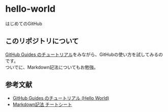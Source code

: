 # hello-world
はじめてのGitHub

## このリポジトリについて
[GitHub Guides のチュートリアル](https://guides.github.com/activities/hello-world/)をみながら、GitHubの使い方を試してみるのです。  
ついでに、Markdown記法についてもお勉強。
## 参考文献
+ [GitHub Guides のチュートリアル (Hello World)](https://guides.github.com/activities/hello-world/)
+ [Markdown記法 チートシート](http://qiita.com/Qiita/items/c686397e4a0f4f11683d)


